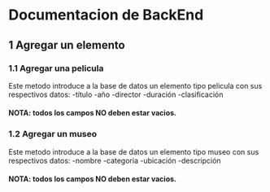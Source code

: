 # Documentacion de BackEnd
## 1 Agregar un elemento
### 1.1 Agregar una pelicula
Este metodo introduce a la base de datos un elemento tipo pelicula con sus respectivos datos:
-título
-año
-director
-duración
-clasificación

#### NOTA: todos los campos NO deben estar vacios.

### 1.2 Agregar un museo
Este metodo introduce a la base de datos un elemento tipo museo con sus respectivos datos:
-nombre
-categoria
-ubicación
-descripción

#### NOTA: todos los campos NO deben estar vacios.
